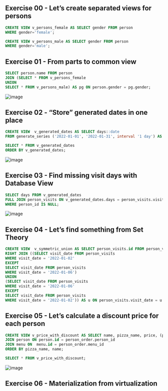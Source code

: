 ## Exercise 00 - Let’s create separated views for persons

```sql
CREATE VIEW v_persons_female AS SELECT gender FROM person
WHERE gender='female';

CREATE VIEW v_persons_male AS SELECT gender FROM person
WHERE gender='male';
```


## Exercise 01 - From parts to common view

```sql
SELECT person.name FROM person
JOIN (SELECT * FROM v_persons_female
UNION
SELECT * FROM v_persons_male) AS pg ON person.gender = pg.gender;
```
![image](https://github.com/calotesversicolor/db_pr/assets/78222610/a1ec3ba5-ea47-4ecb-8cdb-82c8ce260558)


## Exercise 02 - “Store” generated dates in one place

```sql
CREATE VIEW  v_generated_dates AS SELECT days::date 
FROM generate_series ('2022-01-01', '2022-01-31', interval '1 day') AS days

SELECT * FROM v_generated_dates
ORDER BY v_generated_dates;
```
![image](https://github.com/calotesversicolor/db_pr/assets/78222610/37865c0c-90f8-4ecb-8511-121bb68cb18d)


## Exercise 03 - Find missing visit days with Database View

```sql
SELECT days FROM v_generated_dates
FULL JOIN person_visits ON v_generated_dates.days = person_visits.visit_date 
WHERE person_id IS NULL;
```
![image](https://github.com/calotesversicolor/db_pr/assets/78222610/a1a39c0f-37cc-42d7-aa28-95bbb993b805)


## Exercise 04 - Let’s find something from Set Theory

```sql
CREATE VIEW  v_symmetric_union AS SELECT person_visits.id FROM person_visits
RIGHT JOIN ((SELECT visit_date FROM person_visits
WHERE visit_date = '2022-01-02'
EXCEPT
SELECT visit_date FROM person_visits
WHERE visit_date = '2022-01-06')
UNION
(SELECT visit_date FROM person_visits
WHERE visit_date = '2022-01-06'
EXCEPT
SELECT visit_date FROM person_visits
WHERE visit_date = '2022-01-02')) AS u ON person_visits.visit_date = u.visit_date;
```


## Exercise 05 - Let’s calculate a discount price for each person

```sql
CREATE VIEW v_price_with_discount AS SELECT name, pizza_name, price, (price - price*0.1) AS discount_price FROM person_order
JOIN person ON person.id = person_order.person_id
JOIN menu ON  menu.id = person_order.menu_id
ORDER BY pizza_name, name;

SELECT * FROM v_price_with_discount;
```
![image](https://github.com/calotesversicolor/db_pr/assets/78222610/09032f59-2ad4-46e0-897a-641ad6439e35)


## Exercise 06 - Materialization from virtualization

```sql

```
